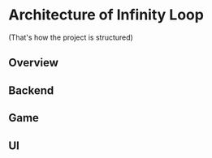 # Architecture of Infinity Loop
(That's how the project is structured)

## Overview


## Backend


## Game


## UI